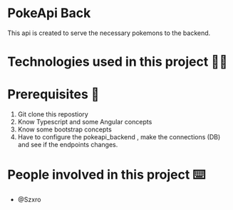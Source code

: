 # PokeApi Back

This api is created to serve the necessary pokemons to the backend.

# Technologies used in this project 👨‍💻

# Prerequisites 📑

1. Git clone this repostiory
2. Know Typescript and some Angular concepts
3. Know some bootstrap concepts
4. Have to configure the pokeapi_backend , make the connections (DB) and see if the endpoints changes.

# People involved in this project ⌨️
- @Szxro
